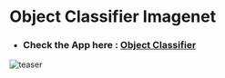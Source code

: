 # Object Classifier Imagenet
- ### Check the App here : [Object Classifier](https://huggingface.co/spaces/GradioNYCHackathon/Object-Classifier)
![teaser](https://github.com/AdiNarendra98/Hugging-FaceGradio_NYCHackathon_2022/blob/main/Object%20Classifier/ss2.png)

